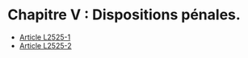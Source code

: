 # Chapitre V : Dispositions pénales.

* [Article L2525-1](./LEGIARTI000006902428.md)
* [Article L2525-2](./LEGIARTI000006902429.md)
